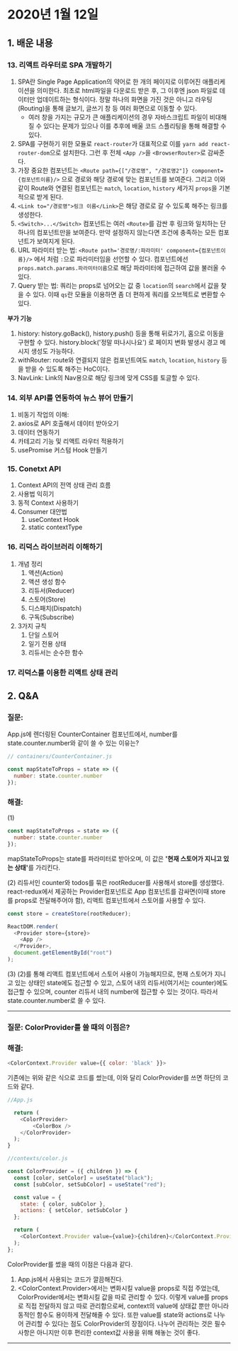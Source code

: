 # 2020년 1월 12일

## 1. 배운 내용

### 13. 리액트 라우터로 SPA 개발하기

1. SPA란 Single Page Application의 약어로 한 개의 페이지로 이루어진 애플리케이션을 의미한다. 최초로 html파일을 다운로드 받은 후, 그 이후엔 json 파일로 데이터만 업데이트하는 형식이다. 
정말 하나의 화면을 가진 것은 아니고 라우팅(Routing)을 통해 글보기, 글쓰기 창 등 여러 화면으로 이동할 수 있다. 
    - 여러 창을 가지는 규모가 큰 애플리케이션의 경우 자바스크립트 파일이 비대해질 수 있다는 문제가 있으나 이를 추후에 배울 코드 스플리팅을 통해 해결할 수 있다. 
1. SPA를 구현하기 위한 모듈로 `react-router`가 대표적으로 이를 `yarn add react-router-dom`으로 설치한다. 그런 후 전체 `<App />`을 `<BrowserRouter>`로 감싸준다.
2. 가장 중요한 컴포넌트는 `<Route path={["/경로명", "/경로명2"]} component={컴포넌트이름}/>` 으로 경로와 해당 경로에 맞는 컴포넌트를 보여준다. 그리고 이와 같이 Route와 연결된 컴포넌트는 `match`, `location`, `history` 세가지 `props`을 기본적으로 받게 된다.
3. `<Link to="/경로명">링크 이름</Link>`은 해당 경로로 갈 수 있도록 해주는 링크를 생성한다.
4. `<Switch>...</Switch>` 컴포넌트는 여러 `<Route>`를 감싼 후 링크와 일치하는 단 하나의 컴포넌트만을 보여준다. 만약 설정하지 않는다면 조건에 충족하는 모든 컴포넌트가 보여지게 된다.
5. URL 파라미터 받는 법: `<Route path='경로명/:파라미터' component={컴포넌트이름}/>` 에서 처럼 `:`으로 파라미터임을 선언할 수 있다. 컴포넌트에선 `props.match.params.파라미터이름`으로 해당 파라미터에 접근하여 값을 불러올 수 있다.
6. Query 받는 법: 쿼리는 props로 넘어오는 값 중 `location`의 `search`에서 값을 찾을 수 있다. 이때 `qs`란 모듈을 이용하면 좀 더 편하게 쿼리를 오브젝트로 변환할 수 있다.

**부가 기능**

1. history: history.goBack(), history.push() 등을 통해 뒤로가기, 홈으로 이동을 구현할 수 있다. history.block('정말 떠나시나요') 로 페이지 변화 발생시 경고 메시지 생성도 가능하다.
2. withRouter: route와 연결되지 않은 컴포넌트여도 `match`, `location`, `history` 등을 받을 수 있도록 해주는 HoC이다.
3. NavLink: Link의 Nav용으로 해당 링크에 맞게 CSS를 토글할 수 있다.

### 14. 외부 API를 연동하여 뉴스 뷰어 만들기

1. 비동기 작업의 이해: 
2. axios로 API 호출해서 데이터 받아오기
3. 데이터 연동하기
4. 카테고리 기능 및 리액트 라우터 적용하기
5. usePromise 커스텀 Hook 만들기


### 15. Conetxt API

1. Context API의 전역 상태 관리 흐름
2. 사용법 익히기
3. 동적 Context 사용하기
4. Consumer 대안법
   1. useContext Hook
   2. static contextType


### 16. 리덕스 라이브러리 이해하기

1. 개념 정리
   1. 액션(Action)
   2. 액션 생성 함수
   3. 리듀서(Reducer)
   4. 스토어(Store)
   5. 디스패치(Dispatch)
   6. 구독(Subscribe)
2. 3가지 규칙
   1. 단일 스토어
   2. 일기 전용 상태
   3. 리듀서는 순수한 함수


### 17. 리덕스를 이용한 리액트 상태 관리


## 2. Q&A
### 질문:

App.js에 렌더링된 CounterContainer 컴포넌트에서, number를 state.counter.number와 같이 쓸 수 있는 이유는?

```javascript
// containers/CounterContainer.js

const mapStateToProps = state => ({
  number: state.counter.number
});
```

### 해결:

(1)

```javascript
const mapStateToProps = state => ({
  number: state.counter.number
});
```

mapStateToProps는 state를 파라미터로 받아오며, 이 값은 <b>'현재 스토어가 지니고 있는 상태'</b>를 가리킨다.

(2)
리듀서인 counter와 todos를 묶은 rootReducer를 사용해서 store를 생성했다.
react-redux에서 제공하는 Provider컴포넌트로 App 컴포넌트를 감싸면(이때 store를 props로 전달해주어야 함), 리액트 컴포넌트에서 스토어를 사용할 수 있다.

```javascript
const store = createStore(rootReducer);

ReactDOM.render(
  <Provider store={store}>
    <App />
  </Provider>,
  document.getElementById("root")
);
```

(3)
(2)를 통해 리액트 컴포넌트에서 스토어 사용이 가능해지므로, 현재 스토어가 지니고 있는 상태인 state에도 접근할 수 있고, 스토어 내의 리듀서(여기서는 counter)에도 접근할 수 있으며, counter 리듀서 내의 number에 접근할 수 있는 것이다. 
따라서 state.counter.number로 쓸 수 있다.

<hr />

### 질문: ColorProvider를 쓸 때의 이점은?

### 해결:

```javascript
<ColorContext.Provider value={{ color: 'black' }}>
```

기존에는 위와 같은 식으로 코드를 썼는데, 이와 달리 ColorProvider를 쓰면 하단의 코드와 같다.

```javascript
//App.js

  return (
    <ColorProvider>
        <ColorBox />
    </ColorProvider>
  );
}
```

```javascript
//contexts/color.js

const ColorProvider = ({ children }) => {
  const [color, setColor] = useState("black");
  const [subColor, setSubColor] = useState("red");

  const value = {
    state: { color, subColor },
    actions: { setColor, setSubColor }
  };

  return (
    <ColorContext.Provider value={value}>{children}</ColorContext.Provider>
  );
};
```
ColorProvider를 썼을 때의 이점은 다음과 같다.
1) App.js에서 사용되는 코드가 깔끔해진다.
2) <ColorContext.Provider>에서는 변화시킬 value을 props로 직접 주었는데, ColorProvider에서는 변화시킬 값을 따로 관리할 수 있다. 이렇게 value를 props로 직접 전달하지 않고 따로 관리함으로써, context의 value에 상태값 뿐만 아니라 동적인 함수도 용이하게 전달해줄 수 있다. 또한 value를 state와 actions로 나누어 관리할 수 있다는 점도 ColorProvider의 장점이다. 나누어 관리하는 것은 필수사항은 아니지만 이후 편리한 context값 사용을 위해 해놓는 것이 좋다.

<hr />


